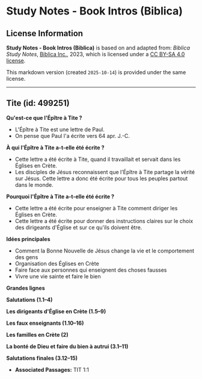# Study Notes - Book Intros (Biblica)

## License Information

**Study Notes - Book Intros (Biblica)** is based on and adapted from: _Biblica Study Notes_, [Biblica Inc.](https://www.biblica.com/), 2023, which is licensed under a [CC BY-SA 4.0 license](https://creativecommons.org/licenses/by-sa/4.0/legalcode.en).

This markdown version (created `2025-10-14`) is provided under the same license.



--------------------------------

## Tite (id: 499251)

**Qu'est\-ce que l'Épître à Tite ?**

* L'Épître à Tite est une lettre de Paul.
* On pense que Paul l'a écrite vers 64 apr. J.\-C.

**À qui l'Épître à Tite a\-t\-elle été écrite ?**

* Cette lettre a été écrite à Tite, quand il travaillait et servait dans les Églises en Crète.
* Les disciples de Jésus reconnaissent que l'Épître à Tite partage la vérité sur Jésus. Cette lettre a donc été écrite pour tous les peuples partout dans le monde.

**Pourquoi l'Épître à Tite a\-t\-elle été écrite ?**

* Cette lettre a été écrite pour enseigner à Tite comment diriger les Églises en Crète.
* Cette lettre a été écrite pour donner des instructions claires sur le choix des dirigeants d'Église et sur ce qu'ils doivent être.

**Idées principales**

* Comment la Bonne Nouvelle de Jésus change la vie et le comportement des gens
* Organisation des Églises en Crète
* Faire face aux personnes qui enseignent des choses fausses
* Vivre une vie sainte et faire le bien

**Grandes lignes**

**Salutations (1\.1–4\)**

**Les dirigeants d'Église en Crète (1\.5–9\)**

**Les faux enseignants (1\.10–16\)**

**Les familles en Crète (2\)**

**La bonté de Dieu et faire du bien à autrui (3\.1–11\)**

**Salutations finales (3\.12–15\)**

* **Associated Passages:** TIT 1:1


